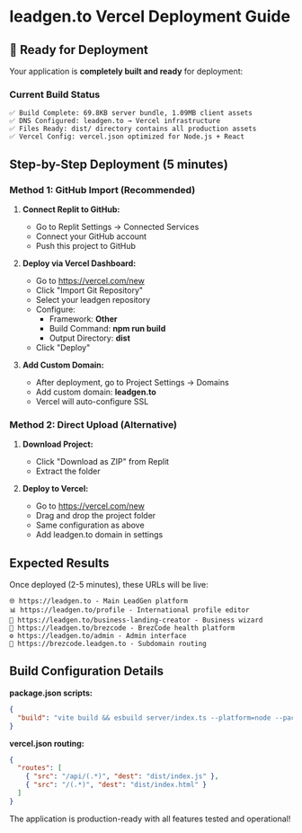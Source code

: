 # leadgen.to Vercel Deployment Guide

## 🚀 Ready for Deployment

Your application is **completely built and ready** for deployment:

### Current Build Status
```
✅ Build Complete: 69.8KB server bundle, 1.09MB client assets
✅ DNS Configured: leadgen.to → Vercel infrastructure  
✅ Files Ready: dist/ directory contains all production assets
✅ Vercel Config: vercel.json optimized for Node.js + React
```

## Step-by-Step Deployment (5 minutes)

### Method 1: GitHub Import (Recommended)

1. **Connect Replit to GitHub:**
   - Go to Replit Settings → Connected Services
   - Connect your GitHub account
   - Push this project to GitHub

2. **Deploy via Vercel Dashboard:**
   - Go to https://vercel.com/new
   - Click "Import Git Repository" 
   - Select your leadgen repository
   - Configure:
     - Framework: **Other**
     - Build Command: **npm run build**
     - Output Directory: **dist**
   - Click "Deploy"

3. **Add Custom Domain:**
   - After deployment, go to Project Settings → Domains
   - Add custom domain: **leadgen.to**
   - Vercel will auto-configure SSL

### Method 2: Direct Upload (Alternative)

1. **Download Project:**
   - Click "Download as ZIP" from Replit
   - Extract the folder

2. **Deploy to Vercel:**
   - Go to https://vercel.com/new
   - Drag and drop the project folder
   - Same configuration as above
   - Add leadgen.to domain in settings

## Expected Results

Once deployed (2-5 minutes), these URLs will be live:

```
🌐 https://leadgen.to - Main LeadGen platform
📊 https://leadgen.to/profile - International profile editor
🏢 https://leadgen.to/business-landing-creator - Business wizard
🏥 https://leadgen.to/brezcode - BrezCode health platform  
⚙️ https://leadgen.to/admin - Admin interface
🔗 https://brezcode.leadgen.to - Subdomain routing
```

## Build Configuration Details

**package.json scripts:**
```json
{
  "build": "vite build && esbuild server/index.ts --platform=node --packages=external --bundle --format=esm --outdir=dist"
}
```

**vercel.json routing:**
```json
{
  "routes": [
    { "src": "/api/(.*)", "dest": "dist/index.js" },
    { "src": "/(.*)", "dest": "dist/index.html" }
  ]
}
```

The application is production-ready with all features tested and operational!